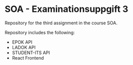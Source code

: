 # SOA - Examinationsuppgift 3

Repository for the third assignment in the course SOA.

Repository includes the following:
- EPOK API
- LADOK API
- STUDENT-ITS API
- React Frontend
